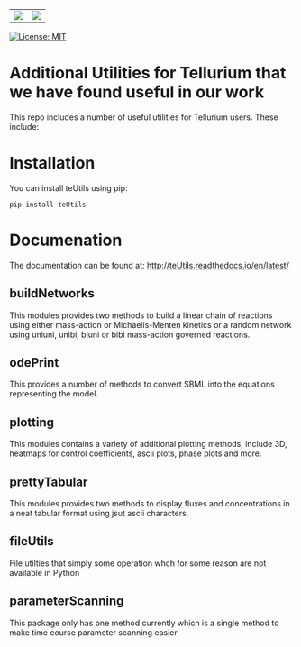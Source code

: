  <table style="width:100%">
  <tr>
    <td><img src="https://codecov.io/gh/sys-bio/teUtils/branch/master/graph/badge.svg" /></td>
    <td><img src="https://img.shields.io/badge/License-MIT-yellow.svg" /></td>
  </tr>
</table> 

<a href="https://codecov.io/gh/sys-bio/teUtils">
</a>

</a>

[![License: MIT](https://img.shields.io/badge/License-MIT-yellow.svg)](https://opensource.org/licenses/MIT)

# Additional Utilities for Tellurium that we have found useful in our work

This repo includes a number of useful utilities for Tellurium users. These include:

# Installation
You can install teUtils using pip:

``pip install teUtils``

# Documenation

The documentation can be found at: http://teUtils.readthedocs.io/en/latest/

## buildNetworks
This modules provides two methods to build a linear chain of reactions using either mass-action or Michaelis-Menten
kinetics or a random network using uniuni, unibi, biuni or bibi mass-action governed reactions. 

## odePrint
This provides a number of methods to convert SBML into the equations representing the model. 
   
## plotting
This modules contains a variety of additional plotting methods, include 3D, heatmaps for control coefficients, ascii plots, phase plots and more.

## prettyTabular
This modules provides two methods to display fluxes and concentrations in a neat tabular format using jsut ascii characters.

## fileUtils
File utilties that simply some operation whch for some reason are not available in Python

## parameterScanning
This package only has one method currently which is a single method to make time course parameter scanning easier

